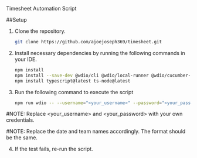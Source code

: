 Timesheet Automation Script

##Setup
1. Clone the repository.
   ```bash
   git clone https://github.com/ajoejoseph369/timesheet.git
   
2. Install necessary dependencies by running the following commands in your IDE.
   ```bash
   npm install
   npm install --save-dev @wdio/cli @wdio/local-runner @wdio/cucumber-framework @wdio/spec-reporter @wdio/sync webdriverio chromedriver
   npm install typescript@latest ts-node@latest

3. Run the following command to execute the script
   ```bash
   npm run wdio -- --username="<your_username>" --password="<your_password>" --activity="GEN - Internal Training" --date="26-06-2024 10:00:00" --team="AGT - Party Wolves"

#NOTE: Replace <your_username> and <your_password> with your own credentials.

#NOTE: Replace the date and team names accordingly. The format should be the same.

4. If the test fails, re-run the script.
